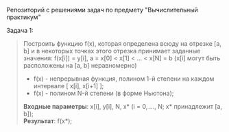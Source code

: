 Репозиторий с решениями задач по предмету "Вычислительный практикум"

Задача 1:
>Построить функцию f(x), которая определена всюду
на отрезке [a, b] и в некоторых точках этого отрезка
принимает заданные значения:
f(x[i]) = y[i], a = x[0] < x[1] < ... < x[N] = b
(x[i] могут быть расположены на [a, b] неравномерно)  
>- f(x) - непрерывная функция, полином 1-й степени
на каждом интервале [ x[i], x[i+1] ];
>- f(x) - полином N-й степени (в форме Ньютона);
> 
>__Входные параметры__: x[i], y[i], N, x*
>(i = 0, ..., N; x* принадлежит [a, b]);\
>__Результат__: f(x*);